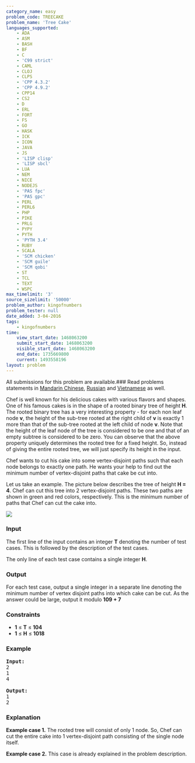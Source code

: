 ```yaml
---
category_name: easy
problem_code: TREECAKE
problem_name: 'Tree Cake'
languages_supported:
    - ADA
    - ASM
    - BASH
    - BF
    - C
    - 'C99 strict'
    - CAML
    - CLOJ
    - CLPS
    - 'CPP 4.3.2'
    - 'CPP 4.9.2'
    - CPP14
    - CS2
    - D
    - ERL
    - FORT
    - FS
    - GO
    - HASK
    - ICK
    - ICON
    - JAVA
    - JS
    - 'LISP clisp'
    - 'LISP sbcl'
    - LUA
    - NEM
    - NICE
    - NODEJS
    - 'PAS fpc'
    - 'PAS gpc'
    - PERL
    - PERL6
    - PHP
    - PIKE
    - PRLG
    - PYPY
    - PYTH
    - 'PYTH 3.4'
    - RUBY
    - SCALA
    - 'SCM chicken'
    - 'SCM guile'
    - 'SCM qobi'
    - ST
    - TCL
    - TEXT
    - WSPC
max_timelimit: '3'
source_sizelimit: '50000'
problem_author: kingofnumbers
problem_tester: null
date_added: 3-04-2016
tags:
    - kingofnumbers
time:
    view_start_date: 1468063200
    submit_start_date: 1468063200
    visible_start_date: 1468063200
    end_date: 1735669800
    current: 1493558196
layout: problem
---
```

All submissions for this problem are available.###  Read problems statements in [Mandarin Chinese](http://www.codechef.com/download/translated/SNCKFL16/mandarin/TREECAKE.pdf), [Russian](http://www.codechef.com/download/translated/SNCKFL16/russian/TREECAKE.pdf) and [Vietnamese](http://www.codechef.com/download/translated/SNCKFL16/vietnamese/TREECAKE.pdf) as well.

Chef is well known for his delicious cakes with various flavors and shapes. One of his famous cakes is in the shape of a rooted binary tree of height **H**. The rooted binary tree has a very interesting property - for each non leaf node **v**, the height of the sub-tree rooted at the right child of **v** is exactly 1 more than that of the sub-tree rooted at the left child of node **v**. Note that the height of the leaf node of the tree is considered to be one and that of an empty subtree is considered to be zero. You can observe that the above property uniquely determines the rooted tree for a fixed height. So, instead of giving the entire rooted tree, we will just specify its height in the input.

Chef wants to cut his cake into some vertex-disjoint paths such that each node belongs to exactly one path. He wants your help to find out the minimum number of vertex-disjoint paths that cake be cut into.

Let us take an example. The picture below describes the tree of height **H = 4**. Chef can cut this tree into 2 vertex-disjoint paths. These two paths are shown in green and red colors, respectively. This is the minimum number of paths that Chef can cut the cake into.

![](https://s3.amazonaws.com/codechef_shared/download/upload/SNCKFL16/1.png)

### Input

The first line of the input contains an integer **T** denoting the number of test cases. This is followed by the description of the test cases.

The only line of each test case contains a single integer **H**.

### Output

For each test case, output a single integer in a separate line denoting the minimum number of vertex disjoint paths into which cake can be cut. As the answer could be large, output it modulo **109 + 7**

### Constraints

- **1** ≤ **T** ≤ **104**
- **1** ≤ **H** ≤ **1018**

### Example

<pre><b>Input:</b>
<tt>2
1
4</tt>

<b>Output:</b>
<tt>1
2</tt>
</pre>
### Explanation

**Example case 1.** The rooted tree will consist of only 1 node. So, Chef can cut the entire cake into 1 vertex-disjoint path consisting of the single node itself.

**Example case 2.** This case is already explained in the problem description.
